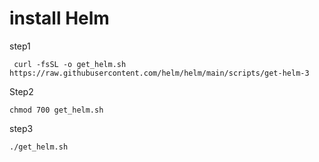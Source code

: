 
# install Helm

step1
```
 curl -fsSL -o get_helm.sh https://raw.githubusercontent.com/helm/helm/main/scripts/get-helm-3
```
Step2
```
chmod 700 get_helm.sh
```
step3
```
./get_helm.sh
```



